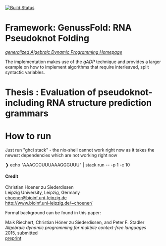 [![Build Status](https://travis-ci.org/choener/GenussFold.svg?branch=master)](https://travis-ci.org/choener/GenussFold)

# Framework: GenussFold: RNA Pseudoknot Folding

[*generalized Algebraic Dynamic Programming Homepage*](http://www.bioinf.uni-leipzig.de/Software/gADP/)

The implementation makes use of the *gADP* technique and provides a larger
example on how to implement algorithms that require interleaved, split
syntactic variables.

# Thesis : Evaluation of pseudoknot-including RNA structure prediction grammars


# How to run 
Just run "ghci stack" - the nix-shell cannot work right now as it takes the newest dependencies which are not working right now 

❯ echo "AAACCCUUUAAAGGGUUU" | stack run -- -p 1 -c 10    


#### Credit

Christian Hoener zu Siederdissen  
Leipzig University, Leipzig, Germany  
choener@bioinf.uni-leipzig.de  
http://www.bioinf.uni-leipzig.de/~choener/  

Formal background can be found in this paper:

Maik Riechert, Christian Höner zu Siederdissen, and Peter F. Stadler  
*Algebraic dynamic programming for multiple context-free languages*  
2015, submitted  
[preprint](http://www.bioinf.uni-leipzig.de/Software/gADP/preprints/rie-hoe-2015.pdf)  

